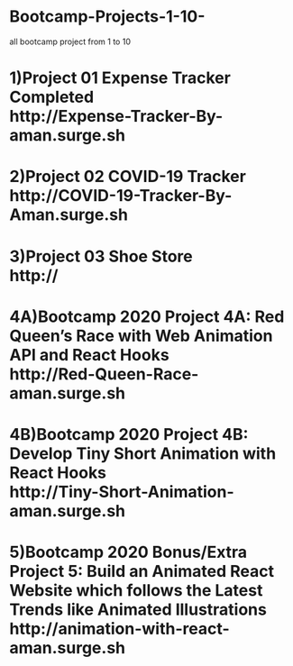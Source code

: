 # Bootcamp-Projects-1-10-
all bootcamp project from 1 to 10
<h1>1)Project 01 Expense Tracker Completed<br/>http://Expense-Tracker-By-aman.surge.sh</h1>
<h1>2)Project 02 COVID-19 Tracker<br/>http://COVID-19-Tracker-By-Aman.surge.sh</h1>
<h1>3)Project 03 Shoe Store<br/>http://</h1>
<h1>4A)Bootcamp 2020 Project 4A: Red Queen’s Race with Web Animation API and React Hooks<br/>http://Red-Queen-Race-aman.surge.sh</h1>
<h1>4B)Bootcamp 2020 Project 4B: Develop Tiny Short Animation with React Hooks<br/>http://Tiny-Short-Animation-aman.surge.sh</h1>
<h1>5)Bootcamp 2020 Bonus/Extra Project 5: Build an Animated React Website which follows the Latest Trends like Animated Illustrations<br/>
http://animation-with-react-aman.surge.sh</h1>

